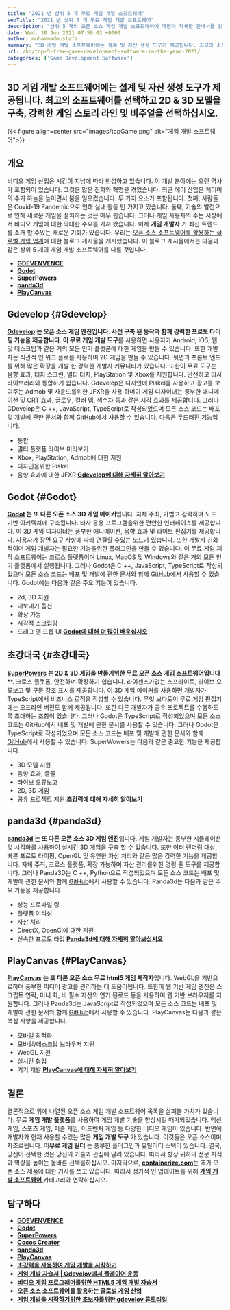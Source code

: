 ```yaml
---
title: "2021 년 상위 5 개 무료 게임 개발 소프트웨어" 
seoTitle: "2021 년 상위 5 개 무료 게임 개발 소프트웨어" 
description: "상위 5 개의 오픈 소스 게임 개발 소프트웨어에 대한이 자세한 안내서를 읽으십시오. 여기에 나열된 모든 소프트웨어는 무료, 자체 주최 및 확장 가능합니다." 
date: Wed, 30 Jun 2021 07:50:03 +0000
author: muhammadmustafa
summary: "3D 게임 개발 소프트웨어에는 설계 및 자산 생성 도구가 제공됩니다. 최고의 소프트웨어를 선택하고 빌드 2D & amp; 3D 모델, 강력한 게임 스토리 라인 및 비주얼." 
url: /ko/top-5-free-game-development-software-in-the-year-2021/
categories: ['Game Development Software']
---
```


## 3D 게임 개발 소프트웨어에는 설계 및 자산 생성 도구가 제공됩니다. 최고의 소프트웨어를 선택하고 2D & 3D 모델을 구축, 강력한 게임 스토리 라인 및 비주얼을 선택하십시오.

{{< figure align=center src="images/topGame.png" alt="게임 개발 소프트웨어">}}


## **개요** 
비디오 게임 산업은 시간이 지남에 따라 번성하고 있습니다. 이 개발 분야에는 오랜 역사가 포함되어 있습니다. 그것은 많은 진화와 혁명을 겪었습니다. 최근 에이 산업은 게이머의 수가 하늘을 높이면서 붐을 일으켰습니다. 두 가지 요소가 포함됩니다. 첫째, 사람들은 Covid-19 Pandemic으로 인해 실내 활동 만 가지고 있습니다. 둘째, 기술의 발전으로 인해 새로운 게임을 설치하는 것은 매우 쉽습니다. 그러나 게임 사용자의 수는 시장에서 비디오 게임에 대한 막대한 수요를 가져 왔습니다. 이제 **게임 개발자** 가 최신 트렌드를 소개 할 수있는 새로운 기회가 있습니다. 우리는 [오픈 소스 소프트웨어를 활용하는 글로벌 게임 업계][1]에 대한 블로그 게시물을 게시했습니다. 이 블로그 게시물에서는 다음과 같은 상위 5 개의 게임 개발 소프트웨어를 다룰 것입니다.
* **[GDEVENVENCE][2]** 
* **[Godot][3]** 
* **[SuperPowers][4]** 
* **[panda3d][5]** 
* **[PlayCanvas][6]** 

## Gdevelop {#Gdevelop}

**[Gdevelop][7] **는 오픈 소스 게임 엔진입니다. 사전 구축 된 동작과 함께 강력한 프로토 타이핑 기능을 제공합니다. 이** 무료 게임 개발 도구**를 사용하면 사용자가 Android, iOS, 웹 및 데스크탑과 같은 거의 모든 인기 플랫폼에 대한 게임을 만들 수 있습니다. 또한 개발자는 직관적 인 워크 플로를 사용하여 2D 게임을 만들 수 있습니다. 뒷면과 프론트 엔드를 위해 많은 확장을 개발 한 강력한 개발자 커뮤니티가 있습니다. 또한이 무료 도구는 음향 효과, 터치 스크린, 멀티 터치, PlayStation 및 Xbox를 지원합니다. 안전하고 타사 라이브러리와 통합하기 쉽습니다. Gdevelop은 디자인에 Piskel을 사용하고 광고를 보여주는 Admob 및 사운드를위한 JFXR을 사용 하며이 게임 디자이너는 풍부한 애니메이션 및 CRT 효과, 글로우, 컬러 맵, 색수차 등과 같은 시각 효과를 제공합니다. 그러나 GDevelop은 C ++, JavaScript, TypeScript로 작성되었으며 모든 소스 코드는 배포 및 개발에 관한 문서와 함께 [GitHub][8]에서 사용할 수 있습니다.
다음은 두드러진 기능입니다.
  * 통합
  * 멀티 플랫폼 라이브 미리보기
  * Xbox, PlayStation, Admob에 대한 지원
  * 디자인을위한 Piskel
  * 음향 효과에 대한 JFXR
**[Gdevelop에 대해 자세히 알아보기][9]**

## Godot {#Godot}

**[Godot][10] **는 또 다른 오픈 소스** 3D 게임 메이커**입니다. 자체 주최, 가볍고 강력하며 노드 기반 아키텍처에 구축됩니다. 타사 응용 프로그램을위한 편안한 인터페이스를 제공합니다. 이 3D 게임 디자이너는 풍부한 애니메이션, 음향 효과 및 라이브 편집기를 제공합니다. 사용자가 장면 요구 사항에 따라 연결할 수있는 노드가 있습니다. 또한 개발자 친화적이며 게임 개발자는 필요한 기능을위한 플러그인을 만들 수 있습니다. 이 무료 게임 제작 소프트웨어는 크로스 플랫폼이며 Linux, MacOS 및 Windows와 같은 거의 모든 인기 플랫폼에서 실행됩니다. 그러나 Godot은 C ++, JavaScript, TypeScript로 작성되었으며 모든 소스 코드는 배포 및 개발에 관한 문서와 함께 [GitHub][11]에서 사용할 수 있습니다.
Godot에는 다음과 같은 주요 기능이 있습니다.
  * 2d, 3D 지원
  * 내보내기 옵션
  * 확장 가능
  * 시각적 스크립팅
  * 드래그 앤 드롭 UI
**[Godot에 대해 더 많이 배우십시오][12]**

## 초강대국 {#초강대국}

**[SuperPowers][13] **는** 2D & 3D 게임을 만들기위한 무료 오픈 소스 게임 소프트웨어입니다****. 크로스 플랫폼, 안전하며 확장하기 쉽습니다. 라이센스가없는 스프라이트, 라이브 오류보고 및 구문 강조 표시를 제공합니다. 이 3D 게임 메이커를 사용하면 개발자가 TypeScript에서 비즈니스 로직을 작성할 수 있습니다. 무엇 보다도이 무료 게임 편집기에는 오프라인 버전도 함께 제공됩니다. 또한 다른 개발자가 공유 프로젝트를 수행하도록 초대하는 조항이 있습니다. 그러나 Godot은 TypeScript로 작성되었으며 모든 소스 코드는 GitHub에서 배포 및 개발에 관한 문서를 사용할 수 있습니다. 그러나 Godot은 TypeScript로 작성되었으며 모든 소스 코드는 배포 및 개발에 관한 문서와 함께 [GitHub][14]에서 사용할 수 있습니다.
SuperWowers는 다음과 같은 중요한 기능을 제공합니다.
  * 3D 모델 지원
  * 음향 효과, 글꼴
  * 라이브 오류보고
  * 2D, 3D 게임
  * 공유 프로젝트 지원
**[초강력에 대해 자세히 알아보기][15]**

## panda3d {#panda3d}

**[panda3d][16] **는 또 다른 오픈 소스** 3D 게임 엔진**입니다. 게임 개발자는 풍부한 시뮬레이션 및 시각화를 사용하여 실시간 3D 게임을 구축 할 수 있습니다. 또한 여러 렌더링 대상, 빠른 프로토 타이핑, OpenGL 및 유연한 자산 처리와 같은 많은 강력한 기능을 제공합니다. 자체 주최, 크로스 플랫폼, 확장 가능하며 자산 관리를위한 명령 줄 도구를 제공합니다. 그러나 Panda3D는 C ++, Python으로 작성되었으며 모든 소스 코드는 배포 및 개발에 관한 문서와 함께 [GitHub][17]에서 사용할 수 있습니다.
Panda3d는 다음과 같은 주요 기능을 제공합니다.
  * 성능 프로파일 링
  * 플랫폼 이식성
  * 자산 처리
  * DirectX, OpenGl에 대한 지원
  * 신속한 프로토 타입
[ **Panda3d에 대해 자세히 알아보십시오** ][18]

## PlayCanvas {#PlayCanvas}

**[PlayCanvas][19] **는 또 다른 오픈 소스 무료** html5 게임 제작자**입니다. WebGL을 기반으로하며 풍부한 미디어 광고를 관리하는 데 도움이됩니다. 또한이 웹 기반 게임 엔진은 스크립트 연락, 미니 화, 비 필수 자산의 연기 된로드 등을 사용하여 웹 기반 브라우저를 지원합니다. 그러나 Panda3d는 JavaScript로 작성되었으며 모든 소스 코드는 배포 및 개발에 관한 문서와 함께 [GitHub][20]에서 사용할 수 있습니다.
PlayCanvas는 다음과 같은 핵심 사항을 제공합니다.
  * 모바일 최적화
  * 모바일/데스크탑 브라우저 지원
  * WebGL 지원
  * 실시간 협업
  * 기기 개발
**[PlayCanvas에 대해 자세히 알아보기][21]**

## 결론
결론적으로 위에 나열된 오픈 소스 게임 개발 소프트웨어 목록을 살펴볼 가치가 있습니다. 무료 **게임 개발 플랫폼**를 사용하여 게임 개발 기술을 향상시킬 때가되었습니다. 액션 게임, 스포츠 게임, 퍼즐 게임, 어드벤처 게임 등 다양한 비디오 게임이 있습니다. 반면에 개발자가 현재 사용할 수있는 많은 **게임 개발 도구** 가 있습니다. 이것들은 오픈 소스이며 자조로됩니다. 이**무료 게임 빌더** 는 풍부한 플러그인과 유틸리티 스택이 있습니다. 결국, 당신이 선택한 것은 당신의 기술과 관심에 달려 있습니다. 따라서 항상 귀하의 전문 지식과 역량을 높이는 올바른 선택을하십시오.
마지막으로, [ **containerize.com**][22]는 추가 오픈 소스 제품에 대한 기사를 쓰고 있습니다. 따라서 정기적 인 업데이트를 위해 [**게임 개발 소프트웨어** ][23] 카테고리와 연락하십시오.

## 탐구하다
* **[GDEVENVENCE][7]** 
* **[Godot][10]** 
* **[SuperPowers][13]** 
* **[Cocos Creator][24]** 
* **[panda3d][16]** 
* **[PlayCanvas][19]** 
* **[초강력을 사용하여 게임 개발을 시작하기][25]** 
* **[게임 개발 자습서 | Gdevelov에서 플레이어 운동][26]** 
* **[비디오 게임 프로그래머를위한 HTML5 게임 개발 자습서][27]** 
* **[오픈 소스 소프트웨어를 활용하는 글로벌 게임 산업][1]** 
* **[게임 개발을 시작하기위한 초보자를위한 gdevelov 튜토리얼][28]** 



[1]: https://blog.containerize.com/game-development-software/how-global-gaming-market-leveraging-open-source-software/
[2]: #GDevelop
[3]: #Godot
[4]: #Superpowers
[5]: #Panda3D
[6]: #PlayCanvas
[7]: https://products.containerize.com/game-development-software/gdevelop/
[8]: https://github.com/4ian/GDevelop
[9]: https://gdevelop-app.com/
[10]: https://products.containerize.com/game-development-software/godot/
[11]: https://github.com/godotengine/godot
[12]: https://godotengine.org/
[13]: https://products.containerize.com/game-development-software/superpowers/
[14]: https://github.com/superpowers/superpowers-core
[15]: http://superpowers-html5.com/index.en.html
[16]: https://products.containerize.com/game-development-software/panda3d/
[17]: https://github.com/panda3d/panda3d
[18]: https://www.panda3d.org/
[19]: https://products.containerize.com/game-development-software/playcanvas/
[20]: https://github.com/playcanvas/engine
[21]: https://playcanvas.com/
[22]: https://www.containerize.com/
[23]: https://products.containerize.com/game-development-software/
[24]: https://products.containerize.com/game-development-software/cocos-creator/
[25]: https://blog.containerize.com/game-development-software/superpowers-animation-getting-started-with-game-development/
[26]: https://blog.containerize.com/game-development-software/game-development-tutorial-player-movement-in-gdevelop/
[27]: https://blog.containerize.com/2021/05/19/html5-game-development-tutorial-for-video-game-programmers/
[28]: https://blog.containerize.com/game-development-software/game-development-tutorial-player-movement-in-gdevelop/
